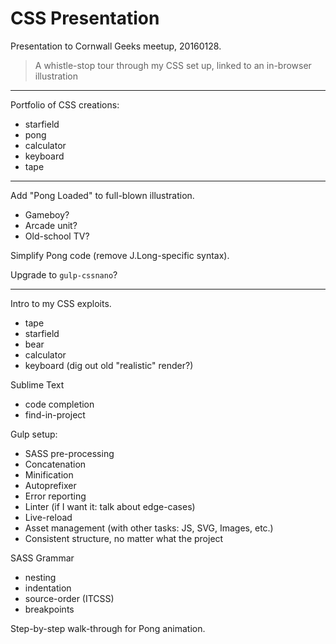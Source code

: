 # CSS Presentation

Presentation to Cornwall Geeks meetup, 20160128.

> A whistle-stop tour through my CSS set up, linked to an in-browser illustration

---

Portfolio of CSS creations:

* starfield
* pong
* calculator
* keyboard
* tape

---

Add "Pong Loaded" to full-blown illustration.
* Gameboy?
* Arcade unit?
* Old-school TV?

Simplify Pong code (remove J.Long-specific syntax).

Upgrade to `gulp-cssnano`?


---

Intro to my CSS exploits.
* tape
* starfield
* bear
* calculator
* keyboard (dig out old "realistic" render?)

Sublime Text
* code completion
* find-in-project

Gulp setup:
* SASS pre-processing
* Concatenation
* Minification
* Autoprefixer
* Error reporting
* Linter (if I want it: talk about edge-cases)
* Live-reload
* Asset management (with other tasks: JS, SVG, Images, etc.)
* Consistent structure, no matter what the project

SASS Grammar
* nesting
* indentation
* source-order (ITCSS)
* breakpoints

Step-by-step walk-through for Pong animation.

